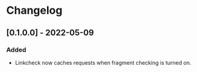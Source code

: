 # Changelog

## [0.1.0.0] - 2022-05-09

### Added

* Linkcheck now caches requests when fragment checking is turned on.

